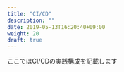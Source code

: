 ```yaml
---
title: "CI/CD"
description: ""
date: 2019-05-13T16:20:40+09:00
weight: 20
draft: true
---
```

ここではCI/CDの実践構成を記載します
